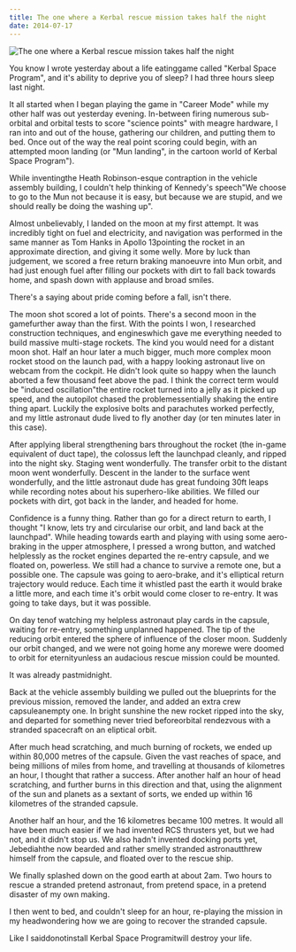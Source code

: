 ```yaml
---
title: The one where a Kerbal rescue mission takes half the night
date: 2014-07-17
---
```


![The one where a Kerbal rescue mission takes half the night](https://source.unsplash.com/l7dbl-sUg3k/1600x900)

You know I wrote yesterday about a life eatinggame called "Kerbal Space Program", and it's ability to deprive you of sleep? I had three hours sleep last night.

It all started when I began playing the game in "Career Mode" while my other half was out yesterday evening. In-between firing numerous sub-orbital and orbital tests to score "science points" with meagre hardware, I ran into and out of the house, gathering our children, and putting them to bed. Once out of the way the real point scoring could begin, with an attempted moon landing (or "Mun landing", in the cartoon world of Kerbal Space Program").

While inventingthe Heath Robinson-esque contraption in the vehicle assembly building, I couldn't help thinking of Kennedy's speech"We choose to go to the Mun not because it is easy, but because we are stupid, and we should really be doing the washing up".

Almost unbelievably, I landed on the moon at my first attempt. It was incredibly tight on fuel and electricity, and navigation was performed in the same manner as Tom Hanks in Apollo 13pointing the rocket in an approximate direction, and giving it some welly. More by luck than judgement, we scored a free return braking manoeuvre into Mun orbit, and had just enough fuel after filling our pockets with dirt to fall back towards home, and spash down with applause and broad smiles.

There's a saying about pride coming before a fall, isn't there.

The moon shot scored a lot of points. There's a second moon in the gamefurther away than the first. With the points I won, I researched construction techniques, and engineswhich gave me everything needed to build massive multi-stage rockets. The kind you would need for a distant moon shot. Half an hour later a much bigger, much more complex moon rocket stood on the launch pad, with a happy looking astronaut live on webcam from the cockpit. He didn't look quite so happy when the launch aborted a few thousand feet above the pad. I think the correct term would be "induced oscillation"the entire rocket turned into a jelly as it picked up speed, and the autopilot chased the problemessentially shaking the entire thing apart. Luckily the explosive bolts and parachutes worked perfectly, and my little astronaut dude lived to fly another day (or ten minutes later in this case).

After applying liberal strengthening bars throughout the rocket (the in-game equivalent of duct tape), the colossus left the launchpad cleanly, and ripped into the night sky. Staging went wonderfully. The transfer orbit to the distant moon went wonderfully. Descent in the lander to the surface went wonderfully, and the little astronaut dude has great fundoing 30ft leaps while recording notes about his superhero-like abilities. We filled our pockets with dirt, got back in the lander, and headed for home.

Confidence is a funny thing. Rather than go for a direct return to earth, I thought "I know, lets try and circularise our orbit, and land back at the launchpad". While heading towards earth and playing with using some aero-braking in the upper atmosphere, I pressed a wrong button, and watched helplessly as the rocket engines departed the re-entry capsule, and we floated on, powerless. We still had a chance to survive a remote one, but a possible one. The capsule was going to aero-brake, and it's elliptical return trajectory would reduce. Each time it whistled past the earth it would brake a little more, and each time it's orbit would come closer to re-entry. It was going to take days, but it was possible.

On day tenof watching my helpless astronaut play cards in the capsule, waiting for re-entry, something unplanned happened. The tip of the reducing orbit entered the sphere of influence of the closer moon. Suddenly our orbit changed, and we were not going home any morewe were doomed to orbit for eternityunless an audacious rescue mission could be mounted.

It was already pastmidnight.

Back at the vehicle assembly building we pulled out the blueprints for the previous mission, removed the lander, and added an extra crew capsuleanempty one. In bright sunshine the new rocket ripped into the sky, and departed for something never tried beforeorbital rendezvous with a stranded spacecraft on an eliptical orbit.

After much head scratching, and much burning of rockets, we ended up within 80,000 metres of the capsule. Given the vast reaches of space, and being millions of miles from home, and travelling at thousands of kilometres an hour, I thought that rather a success. After another half an hour of head scratching, and further burns in this direction and that, using the alignment of the sun and planets as a sextant of sorts, we ended up within 16 kilometres of the stranded capsule.

Another half an hour, and the 16 kilometres became 100 metres. It would all have been much easier if we had invented RCS thrusters yet, but we had not, and it didn't stop us. We also hadn't invented docking ports yet, Jebediahthe now bearded and rather smelly stranded astronautthrew himself from the capsule, and floated over to the rescue ship.

We finally splashed down on the good earth at about 2am. Two hours to rescue a stranded pretend astronaut, from pretend space, in a pretend disaster of my own making.

I then went to bed, and couldn't sleep for an hour, re-playing the mission in my headwondering how we are going to recover the stranded capsule.

Like I saiddonotinstall Kerbal Space Programitwill destroy your life.